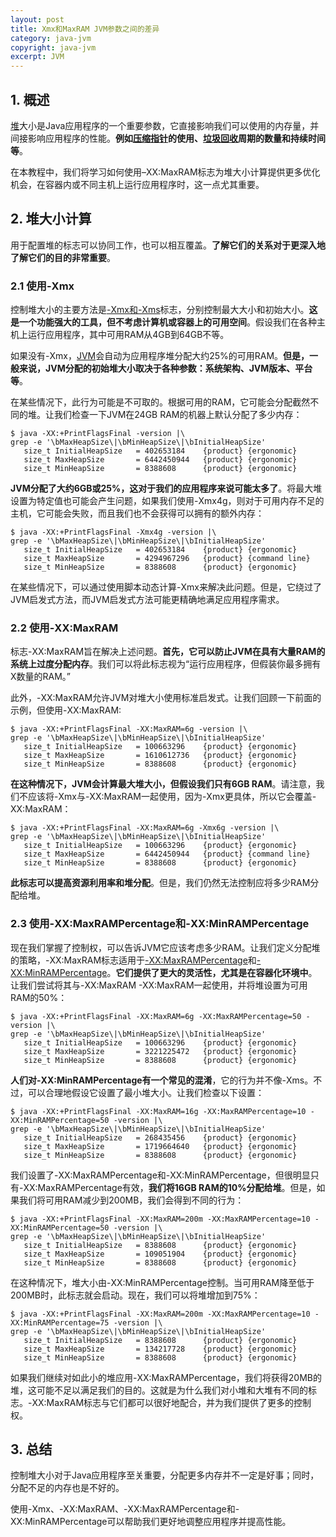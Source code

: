 ```yaml
---
layout: post
title: Xmx和MaxRAM JVM参数之间的差异
category: java-jvm
copyright: java-jvm
excerpt: JVM
---
```


## 1. 概述

[堆](https://www.baeldung.com/java-stack-heap#heap-space-in-java)大小是Java应用程序的一个重要参数，它直接影响我们可以使用的内存量，并间接影响应用程序的性能。**例如[压缩指针](https://www.baeldung.com/jvm-compressed-oops)的使用、[垃圾回收](https://www.baeldung.com/jvm-garbage-collectors)周期的数量和持续时间等**。

在本教程中，我们将学习如何使用–XX:MaxRAM标志为堆大小计算提供更多优化机会，在容器内或不同主机上运行应用程序时，这一点尤其重要。

## 2. 堆大小计算

用于配置堆的标志可以协同工作，也可以相互覆盖。**了解它们的关系对于更深入地了解它们的目的非常重要**。

### 2.1 使用-Xmx

控制堆大小的主要方法是[-Xmx和-Xms](https://www.baeldung.com/jvm-parameters#explicit-heap-memory---xms-and-xmx-options)标志，分别控制最大大小和初始大小。**这是一个功能强大的工具，但不考虑计算机或容器上的可用空间**。假设我们在各种主机上运行应用程序，其中可用RAM从4GB到64GB不等。

如果没有-Xmx，[JVM](https://www.baeldung.com/jvm-vs-jre-vs-jdk#jvm)会自动为应用程序堆分配大约25%的可用RAM。**但是，一般来说，JVM分配的初始堆大小取决于各种参数：系统架构、JVM版本、平台等**。

在某些情况下，此行为可能是不可取的。根据可用的RAM，它可能会分配截然不同的堆。让我们检查一下JVM在24GB RAM的机器上默认分配了多少内存：

```shell
$ java -XX:+PrintFlagsFinal -version |\
grep -e '\bMaxHeapSize\|\bMinHeapSize\|\bInitialHeapSize' 
   size_t InitialHeapSize   = 402653184    {product} {ergonomic}
   size_t MaxHeapSize       = 6442450944   {product} {ergonomic}
   size_t MinHeapSize       = 8388608      {product} {ergonomic}
```

**JVM分配了大约6GB或25%，这对于我们的应用程序来说可能太多了**。将最大堆设置为特定值也可能会产生问题，如果我们使用-Xmx4g，则对于可用内存不足的主机，它可能会失败，而且我们也不会获得可以拥有的额外内存：

```shell
$ java -XX:+PrintFlagsFinal -Xmx4g -version |\
grep -e '\bMaxHeapSize\|\bMinHeapSize\|\bInitialHeapSize'
   size_t InitialHeapSize   = 402653184    {product} {ergonomic}
   size_t MaxHeapSize       = 4294967296   {product} {command line}
   size_t MinHeapSize       = 8388608      {product} {ergonomic}
```

在某些情况下，可以通过使用脚本动态计算-Xmx来解决此问题。但是，它绕过了JVM启发式方法，而JVM启发式方法可能更精确地满足应用程序需求。

### 2.2 使用-XX:MaxRAM

标志-XX:MaxRAM旨在解决上述问题。**首先，它可以防止JVM在具有大量RAM的系统上过度分配内存**。我们可以将此标志视为“运行应用程序，但假装你最多拥有X数量的RAM。”

此外，-XX:MaxRAM允许JVM对堆大小使用标准启发式。让我们回顾一下前面的示例，但使用-XX:MaxRAM:

```shell
$ java -XX:+PrintFlagsFinal -XX:MaxRAM=6g -version |\
grep -e '\bMaxHeapSize\|\bMinHeapSize\|\bInitialHeapSize'
   size_t InitialHeapSize   = 100663296    {product} {ergonomic}
   size_t MaxHeapSize       = 1610612736   {product} {ergonomic}
   size_t MinHeapSize       = 8388608      {product} {ergonomic}
```

**在这种情况下，JVM会计算最大堆大小，但假设我们只有6GB RAM**。请注意，我们不应该将-Xmx与-XX:MaxRAM一起使用，因为-Xmx更具体，所以它会覆盖-XX:MaxRAM：

```shell
$ java -XX:+PrintFlagsFinal -XX:MaxRAM=6g -Xmx6g -version |\ 
grep -e '\bMaxHeapSize\|\bMinHeapSize\|\bInitialHeapSize'
   size_t InitialHeapSize   = 100663296    {product} {ergonomic}
   size_t MaxHeapSize       = 6442450944   {product} {command line}
   size_t MinHeapSize       = 8388608      {product} {ergonomic}
```

**此标志可以提高资源利用率和堆分配**。但是，我们仍然无法控制应将多少RAM分配给堆。

### 2.3 使用-XX:MaxRAMPercentage和-XX:MinRAMPercentage

现在我们掌握了控制权，可以告诉JVM它应该考虑多少RAM。让我们定义分配堆的策略，-XX:MaxRAM标志适用于[-XX:MaxRAMPercentage](https://www.baeldung.com/java-jvm-parameters-rampercentage#-xxmaxrampercentage)和[-XX:MinRAMPercentage](https://www.baeldung.com/java-jvm-parameters-rampercentage#-xxminrampercentage)。**它们提供了更大的灵活性，尤其是在容器化环境中**。让我们尝试将其与-XX:MaxRAM -XX:MaxRAM一起使用，并将堆设置为可用RAM的50%：

```shell
$ java -XX:+PrintFlagsFinal -XX:MaxRAM=6g -XX:MaxRAMPercentage=50 -version |\
grep -e '\bMaxHeapSize\|\bMinHeapSize\|\bInitialHeapSize'
   size_t InitialHeapSize   = 100663296    {product} {ergonomic}
   size_t MaxHeapSize       = 3221225472   {product} {ergonomic}
   size_t MinHeapSize       = 8388608      {product} {ergonomic}
```

**人们对-XX:MinRAMPercentage有一个常见的混淆**，它的行为并不像-Xms。不过，可以合理地假设它设置了最小堆大小。让我们检查以下设置：

```shell
$ java -XX:+PrintFlagsFinal -XX:MaxRAM=16g -XX:MaxRAMPercentage=10 -XX:MinRAMPercentage=50 -version |\
grep -e '\bMaxHeapSize\|\bMinHeapSize\|\bInitialHeapSize'
   size_t InitialHeapSize   = 268435456    {product} {ergonomic}
   size_t MaxHeapSize       = 1719664640   {product} {ergonomic}
   size_t MinHeapSize       = 8388608      {product} {ergonomic}
```

我们设置了-XX:MaxRAMPercentage和-XX:MinRAMPercentage，但很明显只有-XX:MaxRAMPercentage有效，**我们将16GB RAM的10%分配给堆**。但是，如果我们将可用RAM减少到200MB，我们会得到不同的行为：

```shell
$ java -XX:+PrintFlagsFinal -XX:MaxRAM=200m -XX:MaxRAMPercentage=10 -XX:MinRAMPercentage=50 -version |\
grep -e '\bMaxHeapSize\|\bMinHeapSize\|\bInitialHeapSize' 
   size_t InitialHeapSize   = 8388608      {product} {ergonomic}
   size_t MaxHeapSize       = 109051904    {product} {ergonomic}
   size_t MinHeapSize       = 8388608      {product} {ergonomic}
```

在这种情况下，堆大小由-XX:MinRAMPercentage控制。当可用RAM降至低于200MB时，此标志就会启动。现在，我们可以将堆增加到75%：

```shell
$ java -XX:+PrintFlagsFinal -XX:MaxRAM=200m -XX:MaxRAMPercentage=10 -XX:MinRAMPercentage=75 -version |\
grep -e '\bMaxHeapSize\|\bMinHeapSize\|\bInitialHeapSize'
   size_t InitialHeapSize   = 8388608      {product} {ergonomic}
   size_t MaxHeapSize       = 134217728    {product} {ergonomic}
   size_t MinHeapSize       = 8388608      {product} {ergonomic}
```

如果我们继续对如此小的堆应用-XX:MaxRAMPercentage，我们将获得20MB的堆，这可能不足以满足我们的目的。这就是为什么我们对小堆和大堆有不同的标志。-XX:MaxRAM标志与它们都可以很好地配合，并为我们提供了更多的控制权。

## 3. 总结

控制堆大小对于Java应用程序至关重要，分配更多内存并不一定是好事；同时，分配不足的内存也是不好的。

使用-Xmx、-XX:MaxRAM、-XX:MaxRAMPercentage和-XX:MinRAMPercentage可以帮助我们更好地调整应用程序并提高性能。